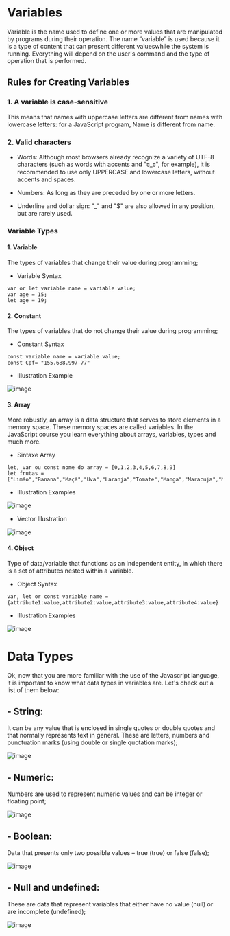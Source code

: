 # Variables 
Variable is the name used to define one or more values ​​that are manipulated by programs during their operation. The name “variable” is used because it is a type of content that can present different values ​​while the system is running. Everything will depend on the user's command and the type of operation that is performed.

## Rules for Creating Variables

### 1. A variable is case-sensitive
This means that names with uppercase letters are different from names with lowercase letters: for a JavaScript program, Name is different from name.

### 2. Valid characters

- Words:
Although most browsers already recognize a variety of UTF-8 characters (such as words with accents and "ಠ_ಠ", for example), it is recommended to use only UPPERCASE and lowercase letters, without accents and spaces.

- Numbers:
As long as they are preceded by one or more letters.

- Underline and dollar sign:
"_" and "$" are also allowed in any position, but are rarely used.

### Variable Types 

#### 1. Variable
The types of variables that change their value during programming;

- Variable Syntax

```
var or let variable name = variable value; 
var age = 15; 
let age = 19;
```

#### 2. Constant 
The types of variables that do not change their value during programming;

- Constant Syntax
```
const variable name = variable value;
const Cpf= "155.688.997-77"
```

- Illustration Example

![image](https://github.com/user-attachments/assets/0330c954-3f8a-4930-89dd-e45ea0643a05)

#### 3. Array
More robustly, an array is a data structure that serves to store elements in a memory space. 
These memory spaces are called variables. In the JavaScript course you learn everything about arrays, variables, types and much more.

- Sintaxe Array
``` 
let, var ou const nome do array = [0,1,2,3,4,5,6,7,8,9]
let frutas = ["Limão","Banana","Maçã","Uva","Laranja","Tomate","Manga","Maracuja","Morango","Melancia"];
```

- Illustration Examples

![image](https://github.com/user-attachments/assets/7eaed503-1742-4863-84c1-64490fb1c6fc)

- Vector Illustration

![image](https://github.com/user-attachments/assets/a46b164f-ac71-4ac1-b6af-d0afaea7328c)

#### 4. Object
Type of data/variable that functions as an independent entity, in which there is a set of attributes nested within a variable.

- Object Syntax
```
var, let or const variable name = {attribute1:value,attribute2:value,attribute3:value,attribute4:value}
```

- Illustration Examples

![image](https://github.com/user-attachments/assets/3ebd858c-3f3d-4cbd-9ee3-142cb1091abf)

# Data Types
Ok, now that you are more familiar with the use of the Javascript language, it is important to know what data types in variables are. Let's check out a list of them below:

## - String:
It can be any value that is enclosed in single quotes or double quotes and that normally represents text in general. These are letters, numbers and punctuation marks (using double or single quotation marks);

![image](https://github.com/user-attachments/assets/69ac0267-253a-4d58-8fc6-e70f138fed7e)

## - Numeric:
Numbers are used to represent numeric values ​​and can be integer or floating point;

![image](https://github.com/user-attachments/assets/e85076c6-5833-4238-96fb-f473f0479ef9)

## - Boolean:
Data that presents only two possible values ​​– true (true) or false (false);

![image](https://github.com/user-attachments/assets/445d56fa-39ea-496d-9836-ae41aae3d360)

## - Null and undefined:
These are data that represent variables that either have no value (null) or are incomplete (undefined);

![image](https://github.com/user-attachments/assets/bc473449-216f-4104-b45d-1efb9b608335)
